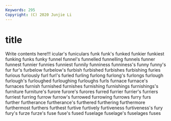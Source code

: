 ```yaml
---
Keywords: 295
Copyright: (C) 2020 Junjie Li
---
```


# title

Write contents here!!!
icular's 
funiculars 
funk 
funk's 
funked 
funkier 
funkiest 
funking 
funks 
funky
funnel 
funnel's 
funnelled 
funnelling 
funnels 
funner 
funnest 
funnier 
funnies 
funniest
funnily 
funniness 
funniness's 
funny 
funny's 
fur 
fur's 
furbelow 
furbelow's 
furbish
furbished 
furbishes 
furbishing 
furies 
furious 
furiously 
furl 
furl's 
furled 
furling
furlong 
furlong's 
furlongs 
furlough 
furlough's 
furloughed 
furloughing 
furloughs 
furls 
furnace
furnace's 
furnaces 
furnish 
furnished 
furnishes 
furnishing 
furnishings 
furnishings's 
furniture 
furniture's
furore 
furore's 
furores 
furred 
furrier 
furrier's 
furriers 
furriest 
furring 
furrow
furrow's 
furrowed 
furrowing 
furrows 
furry 
furs 
further 
furtherance 
furtherance's 
furthered
furthering 
furthermore 
furthermost 
furthers 
furthest 
furtive 
furtively 
furtiveness 
furtiveness's 
fury
fury's 
furze 
furze's 
fuse 
fuse's 
fused 
fuselage 
fuselage's 
fuselages 
fuses
